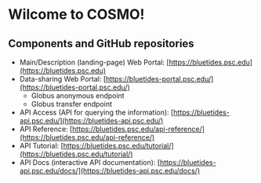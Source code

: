 # Wilcome to COSMO!

## Components and GitHub repositories

* Main/Description (landing-page) Web Portal: [https://bluetides.psc.edu](https://bluetides.psc.edu)
* Data-sharing Web Portal: [https://bluetides-portal.psc.edu/](https://bluetides-portal.psc.edu/) 
    * Globus anonymous endpoint 
    * Globus transfer endpoint
* API Access (API for querying the information): [https://bluetides-api.psc.edu/](https://bluetides-api.psc.edu/) 
* API Reference: [https://bluetides.psc.edu/api-reference/](https://bluetides.psc.edu/api-reference/) 
* API Tutorial: [https://bluetides.psc.edu/tutorial/](https://bluetides.psc.edu/tutorial/)
* API Docs (interactive API documentation): [https://bluetides-api.psc.edu/docs/](https://bluetides-api.psc.edu/docs/) 
